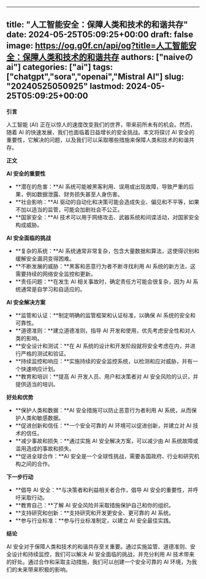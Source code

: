 
---
title: "人工智能安全：保障人类和技术的和谐共存"
date: 2024-05-25T05:09:25+00:00
draft: false
image: https://og.g0f.cn/api/og?title=人工智能安全：保障人类和技术的和谐共存
authors: ["naiveのai"]
categories: ["ai"]
tags: ["chatgpt","sora","openai","Mistral AI"]
slug: "20240525050925"
lastmod: 2024-05-25T05:09:25+00:00
---
**引言**

人工智能 (AI) 正在以惊人的速度改变我们的世界，带来前所未有的机会。然而，随着 AI 的快速发展，我们也面临着日益增长的安全挑战。本文将探讨 AI 安全的重要性，它解决的问题，以及我们可以采取哪些措施来保障人类和技术的和谐共存。

**正文**

**AI 安全的重要性**

* **潜在的危害：**AI 系统可能被黑客利用、误用或出现故障，导致严重的后果，例如数据泄露、财务损失甚至人身伤害。
* **社会影响：**AI 驱动的自动化和决策可能会造成失业、偏见和不平等，如果不加以适当的监管，可能会加剧社会不公正。
* **国家安全：**AI 技术可以用于网络攻击、武器系统和间谍活动，对国家安全构成威胁。

**AI 安全面临的挑战**

* **复杂的系统：**AI 系统通常非常复杂，包含大量数据和算法，这使得识别和缓解安全漏洞变得困难。
* **不断发展的威胁：**黑客和恶意行为者不断寻找利用 AI 系统的新方法，这需要持续的网络安全监控和更新。
* **责任问题：**在发生 AI 相关事故时，确定责任方可能会很复杂，因为 AI 系统通常是自学习和自适应的。

**AI 安全解决方案**

* **监管和认证：**制定明确的监管框架和认证标准，以确保 AI 系统的安全和可靠性。
* **道德准则：**建立道德准则，指导 AI 开发和使用，优先考虑安全性和对人类的影响。
* **安全设计和测试：**在 AI 系统的设计和开发阶段就将安全考虑在内，并进行严格的测试和验证。
* **持续监控和响应：**实施持续的安全监控系统，以检测和应对威胁，并有一个快速响应计划。
* **教育和培训：**提高 AI 开发人员、用户和决策者对 AI 安全风险的认识，并提供适当的培训。

**好处和优势**

* **保护人类和数据：**AI 安全措施可以防止恶意行为者利用 AI 系统，从而保护人类和敏感数据。
* **促进创新和信任：**一个安全可靠的 AI 环境可以促进创新，并建立对 AI 技术的信任。
* **减少事故和损失：**通过实施 AI 安全解决方案，可以减少由 AI 系统故障或滥用造成的事故和损失。
* **促进全球合作：**AI 安全是一个全球性挑战，需要各国政府、行业和研究机构之间的合作。

**下一步行动**

* **倡导 AI 安全：**与决策者和利益相关者合作，倡导 AI 安全的重要性，并呼吁采取行动。
* **教育自己：**了解 AI 安全风险并采取措施保护自己和你的组织。
* **支持研究和创新：**支持研究和开发更安全、更可靠的 AI 系统。
* **参与行业标准：**参与行业标准制定，以建立 AI 安全最佳实践。

**结论**

AI 安全对于保障人类和技术的和谐共存至关重要。通过实施监管、道德准则、安全设计和持续监控，我们可以解决 AI 安全面临的挑战，并充分利用 AI 技术带来的好处。通过合作和采取主动措施，我们可以创建一个安全可靠的 AI 环境，为我们的未来带来积极的影响。